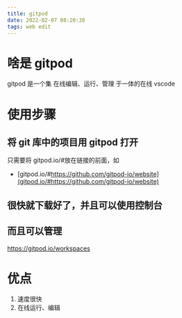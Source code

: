 ```yaml
---
title: gitpod
date: 2022-02-07 08:20:38
tags: web edit
---
```


# 啥是 gitpod

gitpod 是一个集 在线编辑、运行、管理 于一体的在线 vscode

# 使用步骤

## 将 git 库中的项目用 gitpod 打开

只需要将 gitpod.io/#放在链接的前面，如

- [gitpod.io/#https://github.com/gitpod-io/website](gitpod.io/#https://github.com/gitpod-io/website)

## 很快就下载好了，并且可以使用控制台

## 而且可以管理

https://gitpod.io/workspaces

# 优点

1. 速度很快
2. 在线运行、编辑
